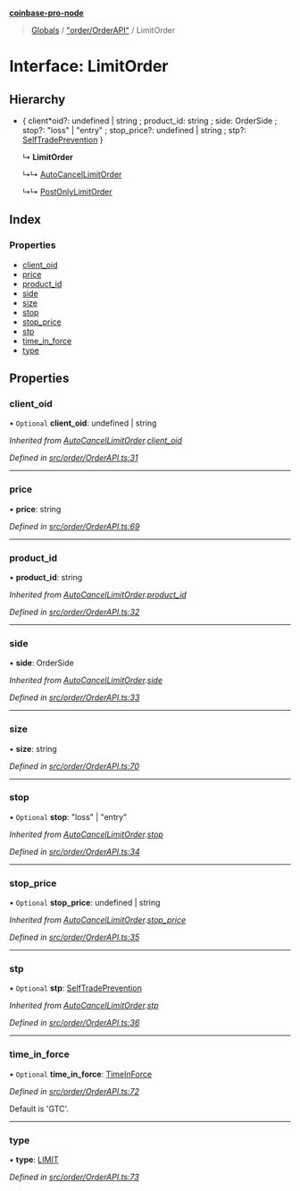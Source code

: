 **[coinbase-pro-node](../README.md)**

> [Globals](../globals.md) / ["order/OrderAPI"](../modules/_order_orderapi_.md) / LimitOrder

# Interface: LimitOrder

## Hierarchy

- { client*oid?: undefined \| string ; product_id: string ; side: OrderSide ; stop?: \"loss\" \| \"entry\" ; stop_price?: undefined \| string ; stp?: [SelfTradePrevention](../enums/\_order_orderapi*.selftradeprevention.md) }

  ↳ **LimitOrder**

  ↳↳ [AutoCancelLimitOrder](_order_orderapi_.autocancellimitorder.md)

  ↳↳ [PostOnlyLimitOrder](_order_orderapi_.postonlylimitorder.md)

## Index

### Properties

- [client_oid](_order_orderapi_.limitorder.md#client_oid)
- [price](_order_orderapi_.limitorder.md#price)
- [product_id](_order_orderapi_.limitorder.md#product_id)
- [side](_order_orderapi_.limitorder.md#side)
- [size](_order_orderapi_.limitorder.md#size)
- [stop](_order_orderapi_.limitorder.md#stop)
- [stop_price](_order_orderapi_.limitorder.md#stop_price)
- [stp](_order_orderapi_.limitorder.md#stp)
- [time_in_force](_order_orderapi_.limitorder.md#time_in_force)
- [type](_order_orderapi_.limitorder.md#type)

## Properties

### client_oid

• `Optional` **client_oid**: undefined \| string

_Inherited from [AutoCancelLimitOrder](_order_orderapi_.autocancellimitorder.md).[client_oid](_order_orderapi_.autocancellimitorder.md#client_oid)_

_Defined in [src/order/OrderAPI.ts:31](https://github.com/bennycode/coinbase-pro-node/blob/cb84fec/src/order/OrderAPI.ts#L31)_

---

### price

• **price**: string

_Defined in [src/order/OrderAPI.ts:69](https://github.com/bennycode/coinbase-pro-node/blob/cb84fec/src/order/OrderAPI.ts#L69)_

---

### product_id

• **product_id**: string

_Inherited from [AutoCancelLimitOrder](_order_orderapi_.autocancellimitorder.md).[product_id](_order_orderapi_.autocancellimitorder.md#product_id)_

_Defined in [src/order/OrderAPI.ts:32](https://github.com/bennycode/coinbase-pro-node/blob/cb84fec/src/order/OrderAPI.ts#L32)_

---

### side

• **side**: OrderSide

_Inherited from [AutoCancelLimitOrder](_order_orderapi_.autocancellimitorder.md).[side](_order_orderapi_.autocancellimitorder.md#side)_

_Defined in [src/order/OrderAPI.ts:33](https://github.com/bennycode/coinbase-pro-node/blob/cb84fec/src/order/OrderAPI.ts#L33)_

---

### size

• **size**: string

_Defined in [src/order/OrderAPI.ts:70](https://github.com/bennycode/coinbase-pro-node/blob/cb84fec/src/order/OrderAPI.ts#L70)_

---

### stop

• `Optional` **stop**: \"loss\" \| \"entry\"

_Inherited from [AutoCancelLimitOrder](_order_orderapi_.autocancellimitorder.md).[stop](_order_orderapi_.autocancellimitorder.md#stop)_

_Defined in [src/order/OrderAPI.ts:34](https://github.com/bennycode/coinbase-pro-node/blob/cb84fec/src/order/OrderAPI.ts#L34)_

---

### stop_price

• `Optional` **stop_price**: undefined \| string

_Inherited from [AutoCancelLimitOrder](_order_orderapi_.autocancellimitorder.md).[stop_price](_order_orderapi_.autocancellimitorder.md#stop_price)_

_Defined in [src/order/OrderAPI.ts:35](https://github.com/bennycode/coinbase-pro-node/blob/cb84fec/src/order/OrderAPI.ts#L35)_

---

### stp

• `Optional` **stp**: [SelfTradePrevention](../enums/_order_orderapi_.selftradeprevention.md)

_Inherited from [AutoCancelLimitOrder](_order_orderapi_.autocancellimitorder.md).[stp](_order_orderapi_.autocancellimitorder.md#stp)_

_Defined in [src/order/OrderAPI.ts:36](https://github.com/bennycode/coinbase-pro-node/blob/cb84fec/src/order/OrderAPI.ts#L36)_

---

### time_in_force

• `Optional` **time_in_force**: [TimeInForce](../enums/_order_orderapi_.timeinforce.md)

_Defined in [src/order/OrderAPI.ts:72](https://github.com/bennycode/coinbase-pro-node/blob/cb84fec/src/order/OrderAPI.ts#L72)_

Default is 'GTC'.

---

### type

• **type**: [LIMIT](../enums/_order_orderapi_.ordertype.md#limit)

_Defined in [src/order/OrderAPI.ts:73](https://github.com/bennycode/coinbase-pro-node/blob/cb84fec/src/order/OrderAPI.ts#L73)_
